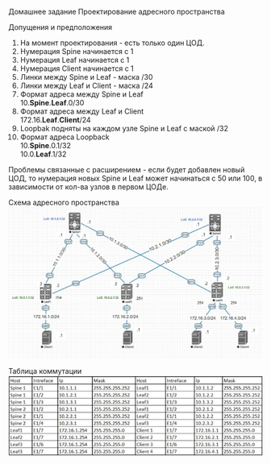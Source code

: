 Домашнее задание
Проектирование адресного пространства

Допущения и предположения
1. На момент проектирования - есть только один ЦОД.
2. Нумерация Spine начинается с 1
3. Нумерация Leaf начинается с 1
4. Нумерация Client начинается с 1
5. Линки между Spine и Leaf - маска /30
6. Линки между Leaf и Client  - маска /24
7. Формат адреса между Spine и Leaf  
         10.__Spine__.__Leaf__.0/30
8. Формат адреса между Leaf и Client  
         172.16.__Leaf__.__Client__/24  
9. Loopbak подняты на каждом узле Spine и Leaf с маской /32
10. Формат адреса Loopback  
          10.__Spine__.0.1/32  
          10.0.__Leaf__.1/32  

Проблемы связанные с расширением - если будет добавлен новый ЦОД, то нумерация новых Spine и Leaf может начинаться с 50 или 100, 
в зависимости от кол-ва узлов в первом ЦОДе.  

Схема адресного пространства
![alt-текст](https://github.com/AndreyIvanov1972/Otus-COD/blob/main/DZ1/DZ-1-map%20of%20net1.JPG  "Схема адресного пространства")  

Таблица коммутации
![alt-текст](https://github.com/AndreyIvanov1972/Otus-COD/blob/main/DZ1/DZ-1-com%20table.JPG)

